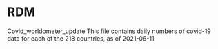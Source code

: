 # RDM
Covid_worldometer_update
This file contains daily numbers of covid-19 data for each of the 218 countries, as of 2021-06-11

